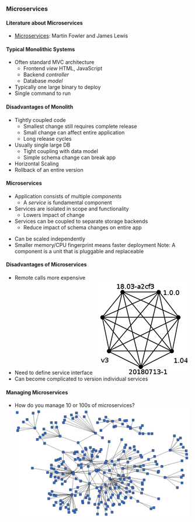 ### Microservices



#### Literature about Microservices
* [Microservices](https://www.martinfowler.com/articles/microservices.html): Martin Fowler and James Lewis


#### Typical Monolithic Systems
* Often standard MVC architecture
   + Frontend _view_ HTML, JavaScript
   + Backend _controller_
   + Database _model_
* Typically one large binary to deploy
* Single command to run



#### Disadvantages of Monolith
* Tightly coupled code
   + Smallest change still requires complete release
   + Small change can affect entire application
   + Long release cycles
* Usually single large DB
   + Tight coupling with data model
   + Simple schema change can break app
* Horizontal Scaling
* Rollback of an entire version



#### Microservices
* Application consists of multiple _components_ 
  + A _service_ is fundamental component
* Services are isolated in scope and functionality
   + Lowers impact of change
* Services can be coupled to separate storage backends
   + Reduce impact of schema changes on entire app
+ Can be scaled independently 
+ Smaller memory/CPU fingerprint means faster deployment
Note: A component is a unit that is pluggable and replaceable


#### Disadvantages of Microservices
* Remote calls more expensive
* Need to define service interface ![service network](img/title-connecting-containers-with-links-with-versions.png "versioned services") <!-- .element: class="img-right" -->
* Can become complicated to version individual services


#### Managing Microservices
* How do you manage 10 or 100s of microservices? ![lots of services](img/title-container-networking-basics.jpg "lots of services") <!-- .element: class="img-right" -->
